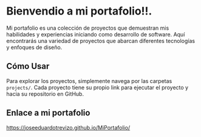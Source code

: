 # Bienvendio a mi portafolio!!.

Mi portafolio es una colección de proyectos que demuestran mis habilidades y experiencias iniciando como desarrollo de software. Aquí encontrarás una variedad de proyectos que abarcan diferentes tecnologías y enfoques de diseño.

## Cómo Usar

Para explorar los proyectos, simplemente navega por las carpetas `projects/`. Cada proyecto tiene su propio link para ejecutar el proyecto y hacia su repositorio en GitHub.

## Enlace a mi portafolio

https://joseeduardotrevizo.github.io/MiPortafolio/
